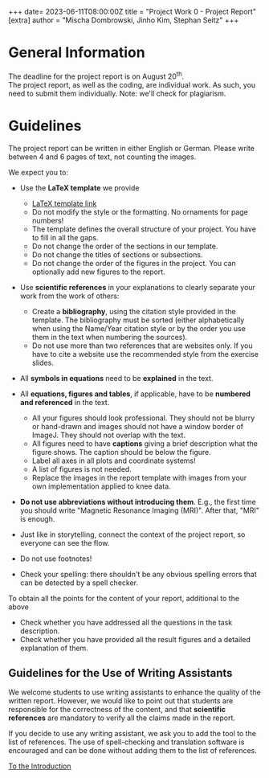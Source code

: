 +++
date= 2023-06-11T08:00:00Z
title = "Project Work 0 - Project Report"
[extra]
author = "Mischa Dombrowski, Jinho Kim, Stephan Seitz"
+++

# General Information

The deadline for the project report is on August 20<sup>th</sup>.\
The project report, as well as the coding, are individual work. As such, you need to submit them individually.
Note: we'll check for plagiarism.

# Guidelines

The project report can be written in either English or German. Please write between 4 and 6 pages of text, not counting the images.


We expect you to:

- Use the **LaTeX template** we provide
  - [LaTeX template link](https://github.com/mt2-erlangen/latex-template)
  - Do not modify the style or the formatting. No ornaments for page numbers!
  - The template defines the overall structure of your project. You have to fill in all the gaps.
  - Do not change the order of the sections in our template.
  - Do not change the titles of sections or subsections.
  - Do not change the order of the figures in the project. You can optionally add new figures to the report.


- Use **scientific references** in your explanations to clearly separate your work from the work of others:
  - Create a **bibliography**, using the citation style provided in the template.
      The bibliography must be sorted (either alphabetically when using the Name/Year citation style or
      by the order you use them in the text when numbering the sources).
  - Do not use more than two references that are websites only. If you have to cite a website use the recommended style from
    the exercise slides.


- All **symbols in equations** need to be **explained** in the text.
- All **equations, figures and tables**, if applicable, have to be **numbered and referenced** in the text.
  - All your figures should look professional.
  They should not be blurry or hand-drawn and images should not have a window border of ImageJ.
  They should not overlap with the text.
  - All figures need to have **captions** giving a brief description what the figure shows. The caption should be below the figure.
  - Label all axes in all plots and coordinate systems!
  - A list of figures is not needed.
  - Replace the images in the report template with images from your own implementation applied to knee data.


- **Do not use abbreviations without introducing them**. E.g., the first time you should write "Magnetic Resonance Imaging (MRI)".
After that, "MRI" is enough.
- Just like in storytelling, connect the context of the project report, so everyone can see the flow.
- Do not use footnotes!
- Check your spelling: there shouldn't be any obvious spelling errors that can be detected by a spell checker.

To obtain all the points for the content of your report, additional to the above

- Check whether you have addressed all the questions in the task description.
- Check whether you have provided all the result figures and a detailed explanation of them.

## Guidelines for the Use of Writing Assistants

We welcome students to use writing assistants to enhance the quality of the written report. However, we would like to point out that
students are responsible for the correctness of the content, and that **scientific references** are mandatory to verify all the claims made in the report.

If you decide to use any writing assistant, we ask you to add the tool to the list of references.
The use of spell-checking and translation software is encouraged and can be done without adding them to the list of references.    

[To the Introduction](../introduction)

